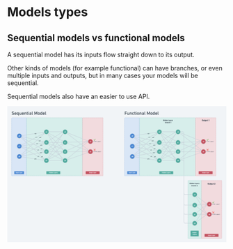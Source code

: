 # Models types

## Sequential models vs functional models 

A sequential model has its inputs flow straight down to its output.

Other kinds of models (for example functional) can have branches, or even multiple inputs and outputs, but in many cases your models will be sequential. 

Sequential models also have an easier to use API.

![sequential_vs_functional_models](../../imgs/sequential_vs_functional_models.png)
